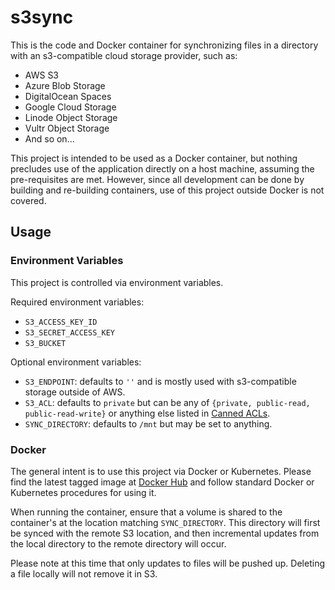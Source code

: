# s3sync

This is the code and Docker container for synchronizing files in a directory
with an s3-compatible cloud storage provider, such as:

* AWS S3
* Azure Blob Storage
* DigitalOcean Spaces
* Google Cloud Storage
* Linode Object Storage
* Vultr Object Storage
* And so on...

This project is intended to be used as a Docker container, but nothing
precludes use of the application directly on a host machine, assuming the
pre-requisites are met. However, since all development can be done by building
and re-building containers, use of this project outside Docker is not covered.

## Usage

### Environment Variables

This project is controlled via environment variables.

Required environment variables:

* `S3_ACCESS_KEY_ID`
* `S3_SECRET_ACCESS_KEY`
* `S3_BUCKET`

Optional environment variables:

* `S3_ENDPOINT`: defaults to `''` and is mostly used with s3-compatible storage
   outside of AWS.
* `S3_ACL`: defaults to `private` but can be any of
  `{private, public-read, public-read-write}` or anything else listed in
  [Canned ACLs](https://docs.aws.amazon.com/AmazonS3/latest/userguide/acl-overview.html#canned-acl).
* `SYNC_DIRECTORY`: defaults to `/mnt` but may be set to anything.

### Docker

The general intent is to use this project via Docker or Kubernetes. Please
find the latest tagged image at
[Docker Hub](https://hub.docker.com/repository/docker/grimwm/s3sync) and
follow standard Docker or Kubernetes procedures for using it.

When running the container, ensure that a volume is shared to the container's
at the location matching `SYNC_DIRECTORY`. This directory will first be synced
with the remote S3 location, and then incremental updates from the local
directory to the remote directory will occur.

Please note at this time that only updates to files will be pushed up.
Deleting a file locally will not remove it in S3.
